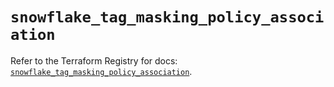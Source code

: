 # `snowflake_tag_masking_policy_association`

Refer to the Terraform Registry for docs: [`snowflake_tag_masking_policy_association`](https://registry.terraform.io/providers/snowflake-labs/snowflake/0.98.0/docs/resources/tag_masking_policy_association).
